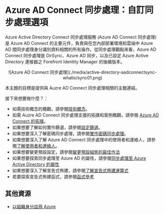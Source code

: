 <properties
	pageTitle="Azure AD Connect 同步處理自訂選項 | Microsoft Azure"
	description="說明如何自訂 Azure AD Connect 同步處理。"
	services="active-directory"
	documentationCenter=""
	authors="markusvi"
	manager="stevenpo"
	editor=""/>

<tags
	ms.service="active-directory"
	ms.workload="identity"
	ms.tgt_pltfrm="na"
	ms.devlang="na"
	ms.topic="article"
	ms.date="08/27/2015"
	ms.author="markusvi;andkjell"/>


# Azure AD Connect 同步處理：自訂同步處理選項

Azure Active Directory Connect 同步處理服務 (Azure AD Connect 同步處理) 是 Azure AD Connect 的主要元件，負責與在您內部部署環境和雲端中 Azure AD 間同步處理身分識別資料相關的所有操作。從同步處理觀點來看，Azure AD Connect 同步處理是 DirSync、Azure AD 同步，以及已設定 Azure Active Directory 連接器之 Forefront Identity Manager 的後續版本。

<center>![Azure AD Connect 同步處理](./media/active-directory-aadconnectsync-whatis/sync01.png) </center>


本主題的目標是提供與 Auzre AD Connect 同步處理相關的主題連結。

接下來想要做什麼？：

- 如需技術概念的概觀，請參閱[技術概念](active-directory-aadconnectsync-technical-concepts.md)。
- 如需 Auzre AD Connect 同步處理支援的拓撲和案例概觀，請參閱 [Azure AD Connect 的拓撲](active-directory-aadconnect-topologies.md)。
- 如果想要了解如何實作篩選，請參閱[設定篩選](active-directory-aadconnectsync-configure-filtering.md)。
- 如果想要深入了解密碼同步處理，請參閱[實作密碼同步處理](active-directory-aadconnectsync-implement-password-synchronization.md)。
- 如果想要深入了解 Azure AD Connect 同步處理中的使用者和連絡人，請參閱[了解使用者和連絡人](active-directory-aadconnectsync-understanding-users-and-contacts.md)。
- 如果想要變更預設設定，請參閱[變更預設組態的最佳作法](active-directory-aadconnectsync-best-practices-changing-default-configuration.md)
- 如果想要探索同步處理至 Azure AD 的屬性，請參閱[同步處理至 Azure Active Directory 的屬性](active-directory-aadconnectsync-attributes-synchronized.md)
- 如果想要深入了解宣告式佈建，請參閱[了解宣告式佈建運算式](active-directory-aadconnectsync-understanding-declarative-provisioning-expressions.md)
- 若要探索宣告式佈建函式，請參閱[函式參考](active-directory-aadconnectsync-functions-reference.md)




## 其他資源

* [以組織身分註冊 Azure](sign-up-organization.md)


<!--Image references-->

<!---HONumber=August15_HO9-->